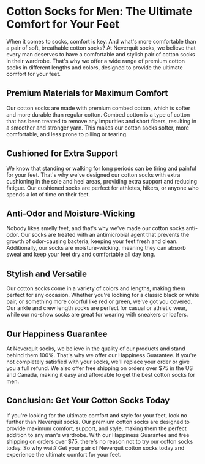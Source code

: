 # Cotton Socks for Men: The Ultimate Comfort for Your Feet

When it comes to socks, comfort is key. And what's more comfortable than a pair of soft, breathable cotton socks? At Neverquit socks, we believe that every man deserves to have a comfortable and stylish pair of cotton socks in their wardrobe. That's why we offer a wide range of premium cotton socks in different lengths and colors, designed to provide the ultimate comfort for your feet.

## Premium Materials for Maximum Comfort

Our cotton socks are made with premium combed cotton, which is softer and more durable than regular cotton. Combed cotton is a type of cotton that has been treated to remove any impurities and short fibers, resulting in a smoother and stronger yarn. This makes our cotton socks softer, more comfortable, and less prone to pilling or tearing.

## Cushioned for Extra Support

We know that standing or walking for long periods can be tiring and painful for your feet. That's why we've designed our cotton socks with extra cushioning in the sole and heel areas, providing extra support and reducing fatigue. Our cushioned socks are perfect for athletes, hikers, or anyone who spends a lot of time on their feet.

## Anti-Odor and Moisture-Wicking

Nobody likes smelly feet, and that's why we've made our cotton socks anti-odor. Our socks are treated with an antimicrobial agent that prevents the growth of odor-causing bacteria, keeping your feet fresh and clean. Additionally, our socks are moisture-wicking, meaning they can absorb sweat and keep your feet dry and comfortable all day long.

## Stylish and Versatile

Our cotton socks come in a variety of colors and lengths, making them perfect for any occasion. Whether you're looking for a classic black or white pair, or something more colorful like red or green, we've got you covered. Our ankle and crew length socks are perfect for casual or athletic wear, while our no-show socks are great for wearing with sneakers or loafers.

## Our Happiness Guarantee

At Neverquit socks, we believe in the quality of our products and stand behind them 100%. That's why we offer our Happiness Guarantee. If you're not completely satisfied with your socks, we'll replace your order or give you a full refund. We also offer free shipping on orders over $75 in the US and Canada, making it easy and affordable to get the best cotton socks for men.

## Conclusion: Get Your Cotton Socks Today

If you're looking for the ultimate comfort and style for your feet, look no further than Neverquit socks. Our premium cotton socks are designed to provide maximum comfort, support, and style, making them the perfect addition to any man's wardrobe. With our Happiness Guarantee and free shipping on orders over $75, there's no reason not to try our cotton socks today. So why wait? Get your pair of Neverquit cotton socks today and experience the ultimate comfort for your feet.